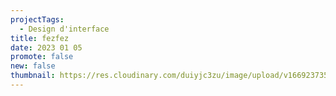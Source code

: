 ```yaml
---
projectTags:
  - Design d'interface
title: fezfez
date: 2023 01 05
promote: false
new: false
thumbnail: https://res.cloudinary.com/duiyjc3zu/image/upload/v1669237357/small_stagiaire_bb6a52b398.png
---
```


